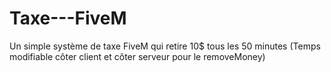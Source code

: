 # Taxe---FiveM
Un simple système de taxe FiveM qui retire 10$ tous les 50 minutes (Temps modifiable côter client et côter serveur pour le removeMoney)
